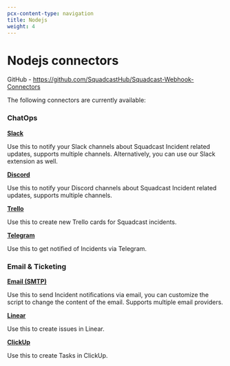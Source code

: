 ```yaml
---
pcx-content-type: navigation
title: Nodejs
weight: 4
---
```


# Nodejs connectors

GitHub - https://github.com/SquadcastHub/Squadcast-Webhook-Connectors 

The following connectors are currently available:

### ChatOps

**[Slack](https://github.com/SquadcastHub/Squadcast-Webhook-Connectors#slack)**

Use this to notify your Slack channels about Squadcast Incident related updates, supports multiple channels. Alternatively, you can use our Slack extension as well.

**[Discord](https://github.com/SquadcastHub/Squadcast-Webhook-Connectors#discord)**

Use this to notify your Discord channels about Squadcast Incident related updates, supports multiple channels.

**[Trello](https://github.com/SquadcastHub/Squadcast-Webhook-Connectors#trello)**

Use this to create new Trello cards for Squadcast incidents.

**[Telegram](https://github.com/SquadcastHub/Squadcast-Webhook-Connectors#telegram)**

Use this to get notified of Incidents via Telegram.

### Email & Ticketing

**[Email (SMTP)](https://github.com/SquadcastHub/Squadcast-Webhook-Connectors#email)**

Use this to send Incident notifications via email, you can customize the script to change the content of the email. Supports multiple email providers.

**[Linear](https://github.com/SquadcastHub/Squadcast-Webhook-Connectors#linear)**

Use this to create issues in Linear.

**[ClickUp](https://github.com/SquadcastHub/Squadcast-Webhook-Connectors#click-up)**

Use this to create Tasks in ClickUp.
